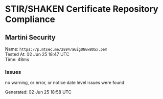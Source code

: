 # STIR/SHAKEN Certificate Repository Compliance

## Martini Security

Name: `https://p.mtsec.me/2884/a6igUNGw8OSx.pem`\
Tested At: 02 Jun 25 18:47 UTC\
Time: 48ms

### Issues

no warning, or error, or notice date level issues were found

Generated: 02 Jun 25 18:58 UTC
